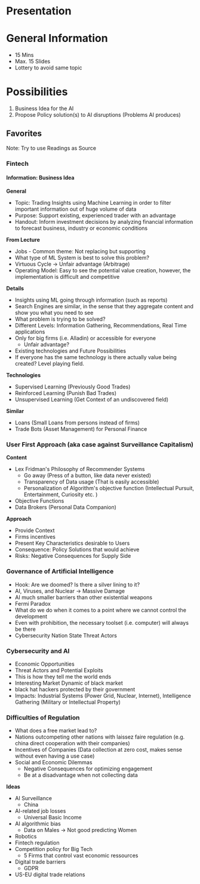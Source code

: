 # Presentation

# General Information
- 15 Mins
- Max. 15 Slides
- Lottery to avoid same topic

# Possibilities

1. Business Idea for the AI
2. Propose Policy solution(s) to AI disruptions (Problems AI produces)

## **Favorites**

Note: Try to use Readings as Source

### Fintech
#### Information: Business Idea

**General**
- Topic: Trading Insights using Machine Learning in order to filter important information out of huge volume of data
- Purpose: Support existing, experienced trader with an advantage
- Handout: Inform investment decisions by analyzing financial information to forecast business, industry or economic conditions

**From Lecture**
- Jobs - Common theme: Not replacing but supporting
- What type of ML System is best to solve this problem?
- Virtuous Cycle -> Unfair advantage (Arbitrage)
- Operating Model: Easy to see the potential value creation, however, the implementation is difficult and competitive

**Details**
- Insights using ML going through information (such as reports)
- Search Engines are similar, in the sense that they aggregate content and show you what you need to see
- What problem is trying to be solved?
- Different Levels: Information Gathering, Recommendations, Real Time applications 
- Only for big firms (i.e. Alladin) or accessible for everyone
	- Unfair advantage?
- Existing technologies and Future Possibilities
- If everyone has the same technology is there actually value being created? Level playing field.

**Technologies**
- Supervised Learning (Previously Good Trades)
- Reinforced Learning (Punish Bad Trades)
- Unsupervised Learning (Get Context of an undiscovered field)

**Similar**
- Loans (Small Loans from persons instead of firms)
- Trade Bots (Asset Management) for Personal Finance


### User First Approach (aka case against Surveillance Capitalism)

**Content**

- Lex Fridman's Philosophy of Recommender Systems
	- Go away (Press of a button, like data never existed)
	- Transparency of Data usage (That is easily accessible)
	- Personalization of Algorithm's objective function (Intellectual Pursuit, Entertainment, Curiosity etc. )
- Objective Functions
- Data Brokers (Personal Data Companion)

**Approach**


- Provide Context
- Firms incentives
- Present Key Characteristics desirable to Users
- Consequence: Policy Solutions that would achieve
- Risks: Negative Consequences for Supply Side

### Governance of Artificial Intelligence
- Hook: Are we doomed? Is there a silver lining to it?
- AI, Viruses, and Nuclear -> Massive Damage
- AI much smaller barriers than other existential weapons
- Fermi Paradox
- What do we do when it comes to a point where we cannot control the development
- Even with prohibition, the necessary toolset (i.e. computer) will always be there
- Cybersecurity Nation State Threat Actors

### Cybersecurity and AI
- Economic Opportunities
- Threat Actors and Potential Exploits
- This is how they tell me the world ends
- Interesting Market Dynamic of black market
- black hat hackers protected by their government
- Impacts: Industrial Systems (Power Grid, Nuclear, Internet), Intelligence Gathering (Military or Intellectual Property)

### Difficulties of Regulation
- What does a free market lead to?
- Nations outcompeting other nations with laissez faire regulation (e.g. china direct cooperation with their companies)
- Incentives of Companies (Data collection at zero cost, makes sense without even having a use case)
- Social and Economic Dilemmas
	- Negative Consequences for optimizing engagement
	- Be at a disadvantage when not collecting data

**Ideas**

- AI Surveillance
	- China
- AI-related job losses
	- Universal Basic Income
- AI algorithmic bias
	- Data on Males -> Not good predicting Women
- Robotics
- Fintech regulation
- Competition policy for Big Tech
	- 5 Firms that control vast economic ressources
- Digital trade barriers
	- GDPR
- US-EU digital trade relations


